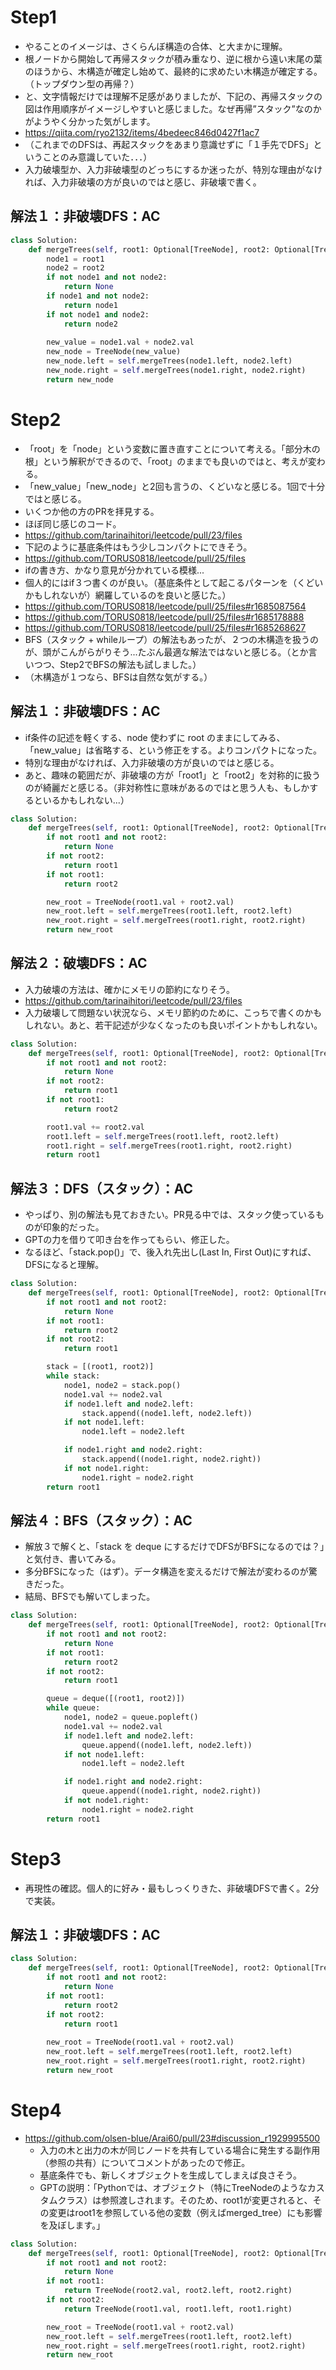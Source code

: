 # Step1
- やることのイメージは、さくらんぼ構造の合体、と大まかに理解。
- 根ノードから開始して再帰スタックが積み重なり、逆に根から遠い末尾の葉のほうから、木構造が確定し始めて、最終的に求めたい木構造が確定する。（トップダウン型の再帰？）
- と、文字情報だけでは理解不足感がありましたが、下記の、再帰スタックの図は作用順序がイメージしやすいと感じました。なぜ再帰”スタック”なのかがようやく分かった気がします。
- https://qiita.com/ryo2132/items/4bedeec846d0427f1ac7
- （これまでのDFSは、再起スタックをあまり意識せずに「１手先でDFS」ということのみ意識していた．．．）
- 入力破壊型か、入力非破壊型のどっちにするか迷ったが、特別な理由がなければ、入力非破壊の方が良いのではと感じ、非破壊で書く。
## 解法１：非破壊DFS：AC
```python
class Solution:
    def mergeTrees(self, root1: Optional[TreeNode], root2: Optional[TreeNode]) -> Optional[TreeNode]:
        node1 = root1
        node2 = root2
        if not node1 and not node2:
            return None
        if node1 and not node2:
            return node1
        if not node1 and node2:
            return node2
        
        new_value = node1.val + node2.val
        new_node = TreeNode(new_value)
        new_node.left = self.mergeTrees(node1.left, node2.left)
        new_node.right = self.mergeTrees(node1.right, node2.right)
        return new_node
```

# Step2
- 「root」を「node」という変数に置き直すことについて考える。「部分木の根」という解釈ができるので、「root」のままでも良いのではと、考えが変わる。
- 「new_value」「new_node」と2回も言うの、くどいなと感じる。1回で十分ではと感じる。
- いくつか他の方のPRを拝見する。
- ほぼ同じ感じのコード。
- https://github.com/tarinaihitori/leetcode/pull/23/files
- 下記のように基底条件はもう少しコンパクトにできそう。
- https://github.com/TORUS0818/leetcode/pull/25/files
- ifの書き方、かなり意見が分かれている模様...
- 個人的にはif３つ書くのが良い。（基底条件として起こるパターンを（くどいかもしれないが）網羅しているのを良いと感じた。）
- https://github.com/TORUS0818/leetcode/pull/25/files#r1685087564
- https://github.com/TORUS0818/leetcode/pull/25/files#r1685178888
- https://github.com/TORUS0818/leetcode/pull/25/files#r1685268627
- BFS（スタック + whileループ）の解法もあったが、２つの木構造を扱うのが、頭がこんがらがりそう...たぶん最適な解法ではないと感じる。（とか言いつつ、Step2でBFSの解法も試しました。）
- （木構造が１つなら、BFSは自然な気がする。）

## 解法１：非破壊DFS：AC
- if条件の記述を軽くする、node 使わずに root のままにしてみる、「new_value」は省略する、という修正をする。よりコンパクトになった。
- 特別な理由がなければ、入力非破壊の方が良いのではと感じる。
- あと、趣味の範囲だが、非破壊の方が「root1」と「root2」を対称的に扱うのが綺麗だと感じる。（非対称性に意味があるのではと思う人も、もしかするといるかもしれない...）
```python
class Solution:
    def mergeTrees(self, root1: Optional[TreeNode], root2: Optional[TreeNode]) -> Optional[TreeNode]:
        if not root1 and not root2:
            return None
        if not root2:
            return root1
        if not root1:
            return root2

        new_root = TreeNode(root1.val + root2.val)
        new_root.left = self.mergeTrees(root1.left, root2.left)
        new_root.right = self.mergeTrees(root1.right, root2.right)
        return new_root
```

## 解法２：破壊DFS：AC
- 入力破壊の方法は、確かにメモリの節約になりそう。
- https://github.com/tarinaihitori/leetcode/pull/23/files
- 入力破壊して問題ない状況なら、メモリ節約のために、こっちで書くのかもしれない。あと、若干記述が少なくなったのも良いポイントかもしれない。
```python
class Solution:
    def mergeTrees(self, root1: Optional[TreeNode], root2: Optional[TreeNode]) -> Optional[TreeNode]:
        if not root1 and not root2:
            return None
        if not root2:
            return root1
        if not root1:
            return root2

        root1.val += root2.val
        root1.left = self.mergeTrees(root1.left, root2.left)
        root1.right = self.mergeTrees(root1.right, root2.right)
        return root1
```
## 解法３：DFS（スタック）：AC
- やっぱり、別の解法も見ておきたい。PR見る中では、スタック使っているものが印象的だった。
- GPTの力を借りて叩き台を作ってもらい、修正した。
- なるほど、「stack.pop()」で、後入れ先出し(Last In, First Out)にすれば、DFSになると理解。
```python
class Solution:
    def mergeTrees(self, root1: Optional[TreeNode], root2: Optional[TreeNode]) -> Optional[TreeNode]:
        if not root1 and not root2:
            return None
        if not root1:
            return root2
        if not root2:
            return root1

        stack = [(root1, root2)]
        while stack:
            node1, node2 = stack.pop()
            node1.val += node2.val
            if node1.left and node2.left:
                stack.append((node1.left, node2.left))
            if not node1.left:
                node1.left = node2.left

            if node1.right and node2.right:
                stack.append((node1.right, node2.right))
            if not node1.right:
                node1.right = node2.right
        return root1
```
## 解法４：BFS（スタック）：AC
- 解放３で解くと、「stack を deque にするだけでDFSがBFSになるのでは？」と気付き、書いてみる。
- 多分BFSになった（はず）。データ構造を変えるだけで解法が変わるのが驚きだった。
- 結局、BFSでも解いてしまった。
```python
class Solution:
    def mergeTrees(self, root1: Optional[TreeNode], root2: Optional[TreeNode]) -> Optional[TreeNode]:
        if not root1 and not root2:
            return None
        if not root1:
            return root2
        if not root2:
            return root1

        queue = deque([(root1, root2)])
        while queue:
            node1, node2 = queue.popleft()
            node1.val += node2.val
            if node1.left and node2.left:
                queue.append((node1.left, node2.left))
            if not node1.left:
                node1.left = node2.left

            if node1.right and node2.right:
                queue.append((node1.right, node2.right))
            if not node1.right:
                node1.right = node2.right
        return root1
```

# Step3
- 再現性の確認。個人的に好み・最もしっくりきた、非破壊DFSで書く。2分で実装。
## 解法１：非破壊DFS：AC
```python
class Solution:
    def mergeTrees(self, root1: Optional[TreeNode], root2: Optional[TreeNode]) -> Optional[TreeNode]:
        if not root1 and not root2:
            return None
        if not root1:
            return root2
        if not root2:
            return root1
        
        new_root = TreeNode(root1.val + root2.val)
        new_root.left = self.mergeTrees(root1.left, root2.left)
        new_root.right = self.mergeTrees(root1.right, root2.right)
        return new_root
```

# Step4
- https://github.com/olsen-blue/Arai60/pull/23#discussion_r1929995500
    - 入力の木と出力の木が同じノードを共有している場合に発生する副作用（参照の共有）についてコメントがあったので修正。
    - 基底条件でも、新しくオブジェクトを生成してしまえば良さそう。
    - GPTの説明：「Pythonでは、オブジェクト（特にTreeNodeのようなカスタムクラス）は参照渡しされます。そのため、root1が変更されると、その変更はroot1を参照している他の変数（例えばmerged_tree）にも影響を及ぼします。」
```python
class Solution:
    def mergeTrees(self, root1: Optional[TreeNode], root2: Optional[TreeNode]) -> Optional[TreeNode]:
        if not root1 and not root2:
            return None
        if not root1:
            return TreeNode(root2.val, root2.left, root2.right)
        if not root2:
            return TreeNode(root1.val, root1.left, root1.right)

        new_root = TreeNode(root1.val + root2.val)
        new_root.left = self.mergeTrees(root1.left, root2.left)
        new_root.right = self.mergeTrees(root1.right, root2.right)
        return new_root
```

